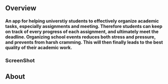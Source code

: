 

## Overview

#### An app for helping universtiy students to effectively organize academic tasks, especially assignments and meeting. Therefore students can keep on track of every progress of each assignment, and ultimately meet the deadline. Organizing school events reduces both stress and pressure, and prevents from harsh cramming. This will then finally leads to the best quality of their academic work. 

### ScreenShot



## About
